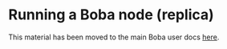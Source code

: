 # Running a Boba node (replica)

This material has been moved to the main Boba user docs [here](https://docs.boba.network/user-docs/003_running_replica_node).
